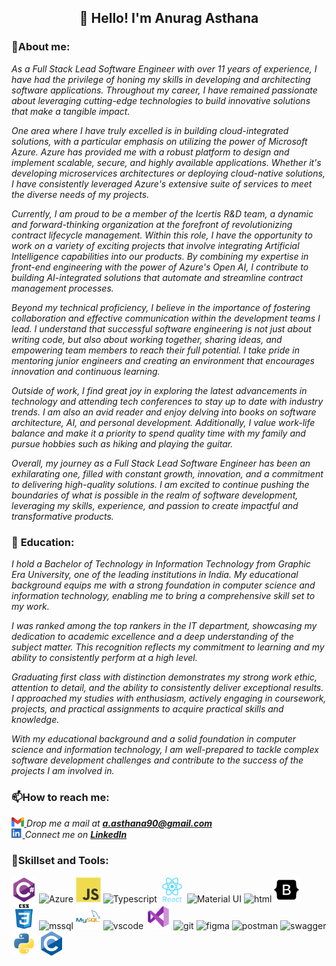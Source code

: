 <div>
<h2 align="center">👋 Hello! I'm Anurag Asthana </h2>
<h3>💬<b>About me:  </b></h3>
<i>
   <p>
      As a Full Stack Lead Software Engineer with over 11 years of experience, I have had the privilege of honing my skills in developing and architecting software applications. Throughout my career, I have remained passionate about leveraging cutting-edge technologies to build innovative solutions that make a tangible impact.
   </p>
   <p>
      One area where I have truly excelled is in building cloud-integrated solutions, with a particular emphasis on utilizing the power of Microsoft Azure. Azure has provided me with a robust platform to design and implement scalable, secure, and highly available applications. Whether it's developing microservices architectures or deploying cloud-native solutions, I have consistently leveraged Azure's extensive suite of services to meet the diverse needs of my projects.
   </p>
   <p>
      Currently, I am proud to be a member of the Icertis R&D team, a dynamic and forward-thinking organization at the forefront of revolutionizing contract lifecycle management. Within this role, I have the opportunity to work on a variety of exciting projects that involve integrating Artificial Intelligence capabilities into our products. By combining my expertise in front-end engineering with the power of Azure's Open AI, I contribute to building AI-integrated solutions that automate and streamline contract management processes.
   </p>
   <p>
      Beyond my technical proficiency, I believe in the importance of fostering collaboration and effective communication within the development teams I lead. I understand that successful software engineering is not just about writing code, but also about working together, sharing ideas, and empowering team members to reach their full potential. I take pride in mentoring junior engineers and creating an environment that encourages innovation and continuous learning.
   </p>
   <p>
      Outside of work, I find great joy in exploring the latest advancements in technology and attending tech conferences to stay up to date with industry trends. I am also an avid reader and enjoy delving into books on software architecture, AI, and personal development. Additionally, I value work-life balance and make it a priority to spend quality time with my family and pursue hobbies such as hiking and playing the guitar.
   </p>
   <p>
      Overall, my journey as a Full Stack Lead Software Engineer has been an exhilarating one, filled with constant growth, innovation, and a commitment to delivering high-quality solutions. I am excited to continue pushing the boundaries of what is possible in the realm of software development, leveraging my skills, experience, and passion to create impactful and transformative products.
   </p>
</i>
<h3>🔭 <b>Education:</b></h3>
<i>
   <p>
      I hold a Bachelor of Technology in Information Technology from Graphic Era University, one of the leading institutions in India. My educational background equips me with a strong foundation in computer science and information technology, enabling me to bring a comprehensive skill set to my work.
   </p>
   <p>
      I was ranked among the top rankers in the IT department, showcasing my dedication to academic excellence and a deep understanding of the subject matter. This recognition reflects my commitment to learning and my ability to consistently perform at a high level.
   </p>
   <p>
      Graduating first class with distinction demonstrates my strong work ethic, attention to detail, and the ability to consistently deliver exceptional results. I approached my studies with enthusiasm, actively engaging in coursework, projects, and practical assignments to acquire practical skills and knowledge.
   </p>
   <p>
      With my educational background and a solid foundation in computer science and information technology, I am well-prepared to tackle complex software development challenges and contribute to the success of the projects I am involved in.
   </p>
</i>
<h3><b>📫How to reach me:</b></h3>
<a href="mailto:shrutiasthana97@gmail.com" target="_blank">
<img height="15" src="https://github.com/shrutiasthana2097/shrutiasthana2097/blob/main/Gmail_Logo.svg"/> 
</a> 
<i>Drop me a mail at <b><a href="mailto:shrutiasthana97@gmail.com" target="_blank">a.asthana90@gmail.com</a></b></i><br/>
<a href="https://www.linkedin.com/in/shruti-asthana/" target="_blank">
<img height="15" src="https://github.com/shrutiasthana2097/shrutiasthana2097/blob/main/Linkedin.png"/> 
</a>
<i>Connect me on <b><a href="https://www.linkedin.com/in/anurag-asthana/" target="_blank">LinkedIn</a></b></i><br/>
<h3><b>🚀Skillset and Tools:</b></h3>
<p align="left">
   <img title="C#" src="https://raw.githubusercontent.com/devicons/devicon/master/icons/csharp/csharp-original.svg" alt="C#" width="40" height="40"/>
   <img title="Azure" src="https://swimburger.net/media/fbqnp2ie/azure.svg" alt="Azure" width="40" height="40"/>
   <img title="JavaScript" src="https://raw.githubusercontent.com/devicons/devicon/master/icons/javascript/javascript-original.svg" alt="javascript" width="40" height="40" />
   <img title="TypeScript" src="https://upload.wikimedia.org/wikipedia/commons/4/4c/Typescript_logo_2020.svg" alt="Typescript" width="40" height="40" />
   <img title="ReactJS" src="https://raw.githubusercontent.com/devicons/devicon/master/icons/react/react-original-wordmark.svg" alt="react" width="40" height="40" />
   <img title="Material UI" src="https://mui.com/static/logo.svg" alt="Material UI" width="40" height="40" />
   <img title="HTML5" src="https://cdn.jsdelivr.net/gh/devicons/devicon/icons/html5/html5-original.svg" alt="html" width="40" height="40"/>
   <img title="BootStrap" src="https://raw.githubusercontent.com/devicons/devicon/master/icons/bootstrap/bootstrap-plain.svg" alt="bootstrap" width="40" height="40" />
   <img title="CSS3" src="https://raw.githubusercontent.com/devicons/devicon/master/icons/css3/css3-original-wordmark.svg" alt="css3" width="40" height="40" />
   <img title="SQL" src="https://www.svgrepo.com/show/303229/microsoft-sql-server-logo.svg" alt="mssql" width="40" height="40"/>
   <img title="MY SQL" src="https://raw.githubusercontent.com/devicons/devicon/master/icons/mysql/mysql-original-wordmark.svg" alt="mysql" width="40" height="40"/>
   <img title="Visual Studio Code" src="https://cdn.jsdelivr.net/gh/devicons/devicon/icons/vscode/vscode-original.svg" alt="vscode" width="40" height="40"/>
   <img title="Visual Studio" src="https://github.com/shrutiasthana2097/shrutiasthana2097/blob/main/icons8-visual-studio-48.png" alt="VS" width="40" height="40"/>
   <img title="GIT" src="https://cdn.jsdelivr.net/gh/devicons/devicon/icons/git/git-original.svg" alt="git" width="40" height="40"/>
   <img title="Figma" src="https://cdn.jsdelivr.net/gh/devicons/devicon/icons/figma/figma-original.svg" alt="figma" width="40" height="40"/>   
   <img title="Postman" src="https://www.vectorlogo.zone/logos/getpostman/getpostman-icon.svg" alt="postman" width="40" height="40"/>
   <img title="Swagger" src="https://upload.wikimedia.org/wikipedia/commons/a/ab/Swagger-logo.png" alt="swagger" width="40" height="40"/>
   <img title="Python" src="https://raw.githubusercontent.com/devicons/devicon/master/icons/python/python-original.svg" alt="python" width="40" height="40"/>
   <img title="C" src="https://raw.githubusercontent.com/devicons/devicon/master/icons/c/c-original.svg" alt="c" width="40" height="40"/>
</p>

